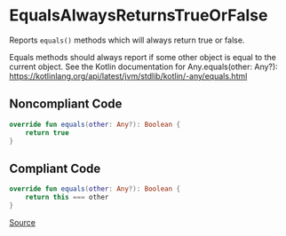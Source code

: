 # EqualsAlwaysReturnsTrueOrFalse

Reports `equals()` methods which will always return true or false.

Equals methods should always report if some other object is equal to the current object.
See the Kotlin documentation for Any.equals(other: Any?):
https://kotlinlang.org/api/latest/jvm/stdlib/kotlin/-any/equals.html

## Noncompliant Code

```kotlin
override fun equals(other: Any?): Boolean {
    return true
}
```
## Compliant Code

```kotlin
override fun equals(other: Any?): Boolean {
    return this === other
}
```

[Source](https://detekt.dev/docs/rules/potential-bugs#equalsalwaysreturnstrueorfalse)
